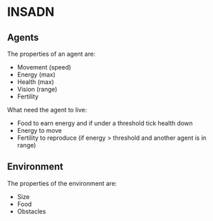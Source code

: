 # INSADN

## Agents

The properties of an agent are:
 - Movement (speed)
 - Energy (max)
 - Health (max)
 - Vision (range)
 - Fertility

What need the agent to live:
 - Food to earn energy and if under a threshold tick health down
 - Energy to move
 - Fertility to reproduce  (if energy > threshold and another agent is in range)
 

## Environment

The properties of the environment are:
 - Size
 - Food
 - Obstacles
 